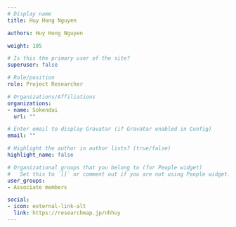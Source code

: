 ```yaml
---
# Display name
title: Huy Hong Nguyen

authors: Huy Hong Nguyen

weight: 105

# Is this the primary user of the site?
superuser: false

# Role/position
role: Project Researcher

# Organizations/Affiliations
organizations:
- name: Sokendai
  url: ""

# Enter email to display Gravatar (if Gravatar enabled in Config)
email: ""

# Highlight the author in author lists? (true/false)
highlight_name: false

# Organizational groups that you belong to (for People widget)
#   Set this to `[]` or comment out if you are not using People widget.
user_groups:
- Associate members

social:
- icon: external-link-alt
  link: https://researchmap.jp/nhhuy
---
```

